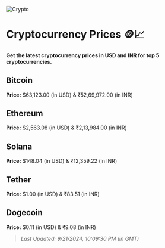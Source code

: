 
![Crypto](https://www.techguide.com.au/wp-content/uploads/2020/11/crypto3.jpeg)

# Cryptocurrency Prices 🪙📈

#### Get the latest cryptocurrency prices in USD and INR for top 5 cryptocurrencies.

## Bitcoin

**Price:** $63,123.00 (in USD) & ₹52,69,972.00 (in INR)

## Ethereum

**Price:** $2,563.08 (in USD) & ₹2,13,984.00 (in INR)

## Solana

**Price:** $148.04 (in USD) & ₹12,359.22 (in INR)

## Tether

**Price:** $1.00 (in USD) & ₹83.51 (in INR)

## Dogecoin

**Price:** $0.11 (in USD) & ₹9.08 (in INR)

> _Last Updated: 9/21/2024, 10:09:30 PM (in GMT)_

